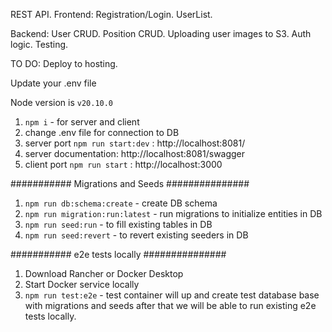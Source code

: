 REST API.
Frontend:
Registration/Login.
UserList.

Backend:
User CRUD.
Position CRUD.
Uploading user images to S3.
Auth logic.
Testing.

TO DO:
Deploy to hosting.

Update your .env file 

Node version is `v20.10.0`

1. `npm i` -  for server and client 
2. change .env file for connection to DB
3. server port  `npm run start:dev` : http://localhost:8081/
4. server documentation: http://localhost:8081/swagger
5. client port  `npm run start` : http://localhost:3000


########### Migrations and Seeds ###############
1. `npm run db:schema:create` - create DB schema 
2. `npm run migration:run:latest` - run migrations to initialize entities in DB
3. `npm run seed:run` - to fill existing tables in DB
4. `npm run seed:revert` - to revert existing seeders in DB
   
########### e2e tests locally ###############
1. Download Rancher or Docker Desktop 
2. Start Docker service locally
3. `npm run test:e2e` - test container will up and create test database base with migrations and seeds after that we will be able to run existing e2e tests locally.
